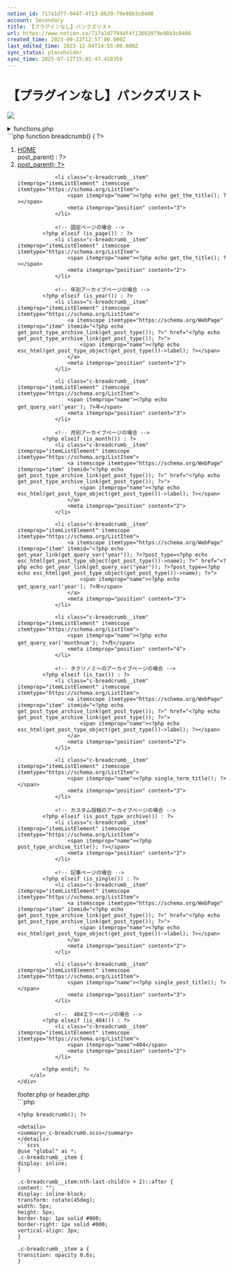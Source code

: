 ```yaml
---
notion_id: 717a1d77-944f-4f13-8639-79e98b3c0408
account: Secondary
title: 【プラグインなし】パンクズリスト
url: https://www.notion.so/717a1d77944f4f13863979e98b3c0408
created_time: 2023-09-22T12:57:00.000Z
last_edited_time: 2023-12-04T14:55:00.000Z
sync_status: placeholder
sync_time: 2025-07-12T15:01:47.410359
---
```

# 【プラグインなし】パンクズリスト

![](https://prod-files-secure.s3.us-west-2.amazonaws.com/d58fe38c-a9d4-4466-aed9-85604b7b2c6d/c23edd85-e1f3-48c7-9307-4126c3e41542/%E3%82%B9%E3%82%AF%E3%83%AA%E3%83%BC%E3%83%B3%E3%82%B7%E3%83%A7%E3%83%83%E3%83%88_2023-12-04_23.46.24.png?X-Amz-Algorithm=AWS4-HMAC-SHA256&X-Amz-Content-Sha256=UNSIGNED-PAYLOAD&X-Amz-Credential=ASIAZI2LB466SQQ64P37%2F20250719%2Fus-west-2%2Fs3%2Faws4_request&X-Amz-Date=20250719T061901Z&X-Amz-Expires=3600&X-Amz-Security-Token=IQoJb3JpZ2luX2VjEIX%2F%2F%2F%2F%2F%2F%2F%2F%2F%2FwEaCXVzLXdlc3QtMiJIMEYCIQD3c0TuNBjVXBLQAGfEpyNSLlTBs61PnLxc41Qwd8ZHdgIhAJuKyUG1R1pLB8ImpN3Z2Ysb4K8VztcmUzCZCWuZXrmLKogECJ7%2F%2F%2F%2F%2F%2F%2F%2F%2F%2FwEQABoMNjM3NDIzMTgzODA1IgxJjJqNKnViNBX5s4wq3APJqofWIH4RNfTsCcTdMDQke2suMipQDcVxW6YAIuSRZJM1KISF%2BSqfTRDF938jr1oIWwUTpPS17fFKWatxD5Ljdmjj5OFGIZUs8Uj7ShQ1552qqvffe8ivHdsA%2FcsOcrFaUjcUfeFRx%2FtaBgd9XeBnsm5WDYuBIBYVdWi2zaAdhSchNFs6kjgpiLY6hBSlKlD7CGLmJBg02kto6HXsPfFTS14kYKW4XcfkwiBtfhXR75jId51SFb%2BU1bpZofaSPHiqxOJ10JRHxacZDFpORlQEKJ%2FU4Dyckw73YPAw0Tz%2B%2Bp9hq640zoOu3csK9w1lDVonIeM46Gfu7xeo4f%2BR%2F6Yvg1%2B3MEu5qvTb1o1W52PnudHMYclHPgyKc3KakimRV%2BEWrxv4uUprKtEyyCr%2FjspYHCrXCx72gmbuHPGP41IgLUhUrkAyKx42%2FB95jpqW4WKhInr9jertCrArXKrhCjRd9EA1lCVs29REYAsPencN%2FkGuEXB5wTt4QlJlMK6ybSIB6gWCykDEvRkDJCUxkd8KicsEeHQhhWATWhB%2BB9FYa6eA9enyAZ490br5sgYNRt2021CjB49dX5bwGYHH%2BqTYqbySJ22TRKX28Io9FKOpI%2FcufNkkg2kJsLClVjCPxuzDBjqkATkRc1b5%2BaoGDJNcj3P1pS3RNRcMgZwaOdmvCPBPVk3bUvJ9vB734o3JNDXSIdSxjZuOtM9yXiMzhr1DnUpQZDTXEA9E%2FMGsDckszMty8sERddoO42Bs8ZW1aVQWaLT8ucP%2BjAeRDPcmJ5iQXVGh3znw9F3%2FR%2BNyK3xVdwO67gj4RsCMrWeamy4kkly6oD0WRIi79Cu9%2BYNp98VyUh2Tit6BrYhT&X-Amz-Signature=8a2060cfd7d03bc4e3d973c187fb5cda7e542cc383e9eea4817e45f44f0c651a&X-Amz-SignedHeaders=host&x-amz-checksum-mode=ENABLED&x-id=GetObject)
<details>
<summary> functions.php</summary>
</details>
  ```php
function breadcrumb()
{
?>
	<div class="c-breadcrumb">
		<ol class="c-breadcrumb__list" itemscope itemtype="https://schema.org/BreadcrumbList">
			<li class="c-breadcrumb__item" itemprop="itemListElement" itemscope itemtype="https://schema.org/ListItem">
				<a itemprop="item" href="<?php echo esc_url(home_url()); ?>">
					<span itemprop="name">HOME</span>
				</a>
				<meta itemprop="position" content="1">
			</li>
			<?php $current_page = get_queried_object(); ?>
			<!-- 固定ページの子ページの場合 -->
			<?php if (is_page() && $current_page->post_parent) : ?>
				<li class="c-breadcrumb__item" itemprop="itemListElement" itemscope itemtype="https://schema.org/ListItem">
					<a itemscope itemtype="https://schema.org/WebPage" itemprop="item" itemid="<?php echo get_page_link($current_page->post_parent); ?>" href="<?php echo get_page_link($current_page->post_parent); ?>">
						<span itemprop="name"><?php echo get_the_title($current_page->post_parent); ?></span>
					</a>
					<meta itemprop="position" content="2">
				</li>

				<li class="c-breadcrumb__item" itemprop="itemListElement" itemscope itemtype="https://schema.org/ListItem">
					<span itemprop="name"><?php echo get_the_title(); ?></span>
					<meta itemprop="position" content="3">
				</li>

				<!-- 固定ページの場合 -->
			<?php elseif (is_page()) : ?>
				<li class="c-breadcrumb__item" itemprop="itemListElement" itemscope itemtype="https://schema.org/ListItem">
					<span itemprop="name"><?php echo get_the_title(); ?></span>
					<meta itemprop="position" content="2">
				</li>

				<!-- 年別アーカイブページの場合 -->
			<?php elseif (is_year()) : ?>
				<li class="c-breadcrumb__item" itemprop="itemListElement" itemscope itemtype="https://schema.org/ListItem">
					<a itemscope itemtype="https://schema.org/WebPage" itemprop="item" itemid="<?php echo get_post_type_archive_link(get_post_type()); ?>" href="<?php echo get_post_type_archive_link(get_post_type()); ?>">
						<span itemprop="name"><?php echo esc_html(get_post_type_object(get_post_type())->label); ?></span>
					</a>
					<meta itemprop="position" content="2">
				</li>

				<li class="c-breadcrumb__item" itemprop="itemListElement" itemscope itemtype="https://schema.org/ListItem">
					<span itemprop="name"><?php echo get_query_var('year'); ?>年</span>
					<meta itemprop="position" content="3">
				</li>

				<!-- 月別アーカイブページの場合 -->
			<?php elseif (is_month()) : ?>
				<li class="c-breadcrumb__item" itemprop="itemListElement" itemscope itemtype="https://schema.org/ListItem">
					<a itemscope itemtype="https://schema.org/WebPage" itemprop="item" itemid="<?php echo get_post_type_archive_link(get_post_type()); ?>" href="<?php echo get_post_type_archive_link(get_post_type()); ?>">
						<span itemprop="name"><?php echo esc_html(get_post_type_object(get_post_type())->label); ?></span>
					</a>
					<meta itemprop="position" content="2">
				</li>

				<li class="c-breadcrumb__item" itemprop="itemListElement" itemscope itemtype="https://schema.org/ListItem">
					<a itemscope itemtype="https://schema.org/WebPage" itemprop="item" itemid="<?php echo get_year_link(get_query_var("year")); ?>?post_type=<?php echo esc_html(get_post_type_object(get_post_type())->name); ?>" href="<?php echo get_year_link(get_query_var("year")); ?>?post_type=<?php echo esc_html(get_post_type_object(get_post_type())->name); ?>">
						<span itemprop="name"><?php echo get_query_var('year'); ?>年</span>
					</a>
					<meta itemprop="position" content="3">
				</li>

				<li class="c-breadcrumb__item" itemprop="itemListElement" itemscope itemtype="https://schema.org/ListItem">
					<span itemprop="name"><?php echo get_query_var('monthnum'); ?>月</span>
					<meta itemprop="position" content="4">
				</li>

				<!-- タクソノミーのアーカイブページの場合 -->
			<?php elseif (is_tax()) : ?>
				<li class="c-breadcrumb__item" itemprop="itemListElement" itemscope itemtype="https://schema.org/ListItem">
					<a itemscope itemtype="https://schema.org/WebPage" itemprop="item" itemid="<?php echo get_post_type_archive_link(get_post_type()); ?>" href="<?php echo get_post_type_archive_link(get_post_type()); ?>">
						<span itemprop="name"><?php echo esc_html(get_post_type_object(get_post_type())->label); ?></span>
					</a>
					<meta itemprop="position" content="2">
				</li>

				<li class="c-breadcrumb__item" itemprop="itemListElement" itemscope itemtype="https://schema.org/ListItem">
					<span itemprop="name"><?php single_term_title(); ?></span>
					<meta itemprop="position" content="3">
				</li>

				<!-- カスタム投稿のアーカイブページの場合 -->
			<?php elseif (is_post_type_archive()) : ?>
				<li class="c-breadcrumb__item" itemprop="itemListElement" itemscope itemtype="https://schema.org/ListItem">
					<span itemprop="name"><?php post_type_archive_title(); ?></span>
					<meta itemprop="position" content="2">
				</li>

				<!-- 記事ページの場合 -->
			<?php elseif (is_single()) : ?>
				<li class="c-breadcrumb__item" itemprop="itemListElement" itemscope itemtype="https://schema.org/ListItem">
					<a itemscope itemtype="https://schema.org/WebPage" itemprop="item" itemid="<?php echo get_post_type_archive_link(get_post_type()); ?>" href="<?php echo get_post_type_archive_link(get_post_type()); ?>">
						<span itemprop="name"><?php echo esc_html(get_post_type_object(get_post_type())->label); ?></span>
					</a>
					<meta itemprop="position" content="2">
				</li>

				<li class="c-breadcrumb__item" itemprop="itemListElement" itemscope itemtype="https://schema.org/ListItem">
					<span itemprop="name"><?php single_post_title(); ?></span>
					<meta itemprop="position" content="3">
				</li>

				<!--  404エラーページの場合 -->
			<?php elseif (is_404()) : ?>
				<li class="c-breadcrumb__item" itemprop="itemListElement" itemscope itemtype="https://schema.org/ListItem">
					<span itemprop="name">404</span>
					<meta itemprop="position" content="2">
				</li>

			<?php endif; ?>
		</ol>
	</div>
<?php
}
  ```
<details>
<summary>footer.php or header.php</summary>
</details>
  ```php
<?php if (!(is_home() || is_front_page())) : ?>
    <?php breadcrumb(); ?>
<?php endif; ?>
  ```
<details>
<summary>_c-breadcrumb.scss</summary>
</details>
  ```scss
@use "global" as *;
.c-breadcrumb__item {
  display: inline;
}

.c-breadcrumb__item:nth-last-child(n + 2)::after {
  content: "";
  display: inline-block;
  transform: rotate(45deg);
  width: 5px;
  height: 5px;
  border-top: 1px solid #000;
  border-right: 1px solid #000;
  vertical-align: 3px;
}

.c-breadcrumb__item a {
  transition: opacity 0.6s;
}
  ```